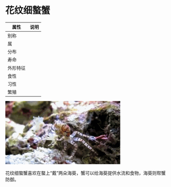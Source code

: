 # 花纹细螯蟹

|属性|说明|
| ---- | ---- |
| 别称||
| 属||
| 分布||
| 寿命||
| 外形特征||
| 食性||
| 习性||
| 繁殖||

![](01.gif)

花纹细螯蟹喜欢在螯上“戴”两朵海葵，蟹可以给海葵提供水流和食物，海葵则帮蟹防御。